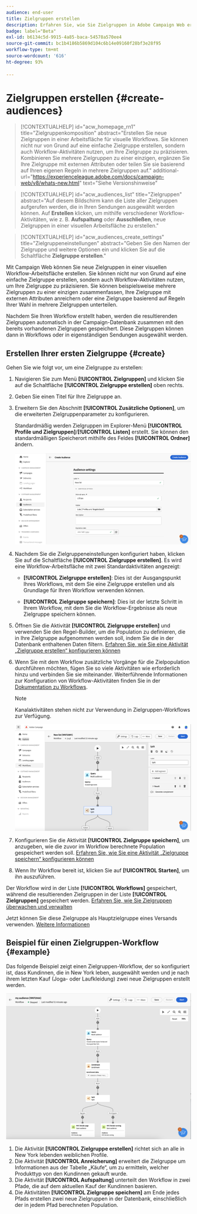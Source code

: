 ```yaml
---
audience: end-user
title: Zielgruppen erstellen
description: Erfahren Sie, wie Sie Zielgruppen in Adobe Campaign Web erstellen.
badge: label="Beta"
exl-id: b6134c5d-9915-4a85-baca-54578a570ee4
source-git-commit: bc1b4186b5869d104c6b14e09160f28bf3e28f95
workflow-type: tm+mt
source-wordcount: '616'
ht-degree: 93%

---
```


# Zielgruppen erstellen {#create-audiences}



>[!CONTEXTUALHELP]
>id="acw_homepage_rn1"
>title="Zielgruppenkomposition"
>abstract="Erstellen Sie neue Zielgruppen in einer Arbeitsfläche für visuelle Workflows. Sie können nicht nur von Grund auf eine einfache Zielgruppe erstellen, sondern auch Workflow-Aktivitäten nutzen, um Ihre Zielgruppe zu präzisieren. Kombinieren Sie mehrere Zielgruppen zu einer einzigen, ergänzen Sie Ihre Zielgruppe mit externen Attributen oder teilen Sie sie basierend auf Ihren eigenen Regeln in mehrere Zielgruppen auf."
>additional-url="https://experienceleague.adobe.com/docs/campaign-web/v8/whats-new.html" text="Siehe Versionshinweise"


>[!CONTEXTUALHELP]
>id="acw_audiences_list"
>title="Zielgruppen"
>abstract="Auf diesem Bildschirm kann die Liste aller Zielgruppen aufgerufen werden, die in Ihren Sendungen ausgewählt werden können. Auf **Erstellen** klicken, um mithilfe verschiedener Workflow-Aktivitäten, wie z. B. **Aufspaltung** oder **Ausschließen**, neue Zielgruppen in einer visuellen Arbeitsfläche zu erstellen."

>[!CONTEXTUALHELP]
>id="acw_audiences_create_settings"
>title="Zielgruppeneinstellungen"
>abstract="Geben Sie den Namen der Zielgruppe und weitere Optionen ein und klicken Sie auf die Schaltfläche **Zielgruppe erstellen**."

Mit Campaign Web können Sie neue Zielgruppen in einer visuellen Workflow-Arbeitsfläche erstellen. Sie können nicht nur von Grund auf eine einfache Zielgruppe erstellen, sondern auch Workflow-Aktivitäten nutzen, um Ihre Zielgruppe zu präzisieren. Sie können beispielsweise mehrere Zielgruppen zu einer einzigen zusammenfassen, Ihre Zielgruppe mit externen Attributen anreichern oder eine Zielgruppe basierend auf Regeln Ihrer Wahl in mehrere Zielgruppen unterteilen.

Nachdem Sie Ihren Workflow erstellt haben, werden die resultierenden Zielgruppen automatisch in der Campaign-Datenbank zusammen mit den bereits vorhandenen Zielgruppen gespeichert. Diese Zielgruppen können dann in Workflows oder in eigenständigen Sendungen ausgewählt werden.

## Erstellen Ihrer ersten Zielgruppe {#create}

Gehen Sie wie folgt vor, um eine Zielgruppe zu erstellen:

1. Navigieren Sie zum Menü **[!UICONTROL Zielgruppen]** und klicken Sie auf die Schaltfläche **[!UICONTROL Zielgruppe erstellen]** oben rechts.
1. Geben Sie einen Titel für Ihre Zielgruppe an.
1. Erweitern Sie den Abschnitt **[!UICONTROL Zusätzliche Optionen]**, um die erweiterten Zielgruppenparameter zu konfigurieren.

   Standardmäßig werden Zielgruppen im Explorer-Menü **[!UICONTROL Profile und Zielgruppen]**/**[!UICONTROL Listen]** erstellt. Sie können den standardmäßigen Speicherort mithilfe des Feldes **[!UICONTROL Ordner]** ändern.

   ![](assets/audiences-settings.png)

1. Nachdem Sie die Zielgruppeneinstellungen konfiguriert haben, klicken Sie auf die Schaltfläche **[!UICONTROL Zielgruppe erstellen]**. Es wird eine Workflow-Arbeitsfläche mit zwei Standardaktivitäten angezeigt:

   * **[!UICONTROL Zielgruppe erstellen]**: Dies ist der Ausgangspunkt Ihres Workflows, mit dem Sie eine Zielgruppe erstellen und als Grundlage für Ihren Workflow verwenden können.

   * **[!UICONTROL Zielgruppe speichern]**: Dies ist der letzte Schritt in Ihrem Workflow, mit dem Sie die Workflow-Ergebnisse als neue Zielgruppe speichern können.

1. Öffnen Sie die Aktivität **[!UICONTROL Zielgruppe erstellen]** und verwenden Sie den Regel-Builder, um die Population zu definieren, die in Ihre Zielgruppe aufgenommen werden soll, indem Sie die in der Datenbank enthaltenen Daten filtern. [Erfahren Sie, wie Sie eine Aktivität „Zielgruppe erstellen“ konfigurieren können](../workflows/activities/build-audience.md)

1. Wenn Sie mit dem Workflow zusätzliche Vorgänge für die Zielpopulation durchführen möchten, fügen Sie so viele Aktivitäten wie erforderlich hinzu und verbinden Sie sie miteinander. Weiterführende Informationen zur Konfiguration von Workflow-Aktivitäten finden Sie in der [Dokumentation zu Workflows](../workflows/activities/about-activities.md).

   >[!NOTE]
   >
   >Kanalaktivitäten stehen nicht zur Verwendung in Zielgruppen-Workflows zur Verfügung.

   ![](assets/audience-creation-canvas.png)

1. Konfigurieren Sie die Aktivität **[!UICONTROL Zielgruppe speichern]**, um anzugeben, wie die zuvor im Workflow berechnete Population gespeichert werden soll. [Erfahren Sie, wie Sie eine Aktivität „Zielgruppe speichern“ konfigurieren können](../workflows/activities/save-audience.md)

1. Wenn Ihr Workflow bereit ist, klicken Sie auf **[!UICONTROL Starten]**, um ihn auszuführen.

Der Workflow wird in der Liste **[!UICONTROL Workflows]** gespeichert, während die resultierenden Zielgruppen in der Liste **[!UICONTROL Zielgruppen]** gespeichert werden. [Erfahren Sie, wie Sie Zielgruppen überwachen und verwalten](manage-audience.md)

Jetzt können Sie diese Zielgruppe als Hauptzielgruppe eines Versands verwenden. [Weitere Informationen](add-audience.md)

## Beispiel für einen Zielgruppen-Workflow {#example}

Das folgende Beispiel zeigt einen Zielgruppen-Workflow, der so konfiguriert ist, dass Kundinnen, die in New York leben, ausgewählt werden und je nach ihrem letzten Kauf (Joga- oder Laufkleidung) zwei neue Zielgruppen erstellt werden.

![](assets/audiences-example.png)

1. Die Aktivität **[!UICONTROL Zielgruppe erstellen]** richtet sich an alle in New York lebenden weiblichen Profile.
1. Die Aktivität **[!UICONTROL Anreicherung]** erweitert die Zielgruppe um Informationen aus der Tabelle „Käufe“, um zu ermitteln, welcher Produkttyp von den Kundinnen gekauft wurde.
1. Die Aktivität **[!UICONTROL Aufspaltung]** unterteilt den Workflow in zwei Pfade, die auf dem aktuellen Kauf der Kundinnen basieren.
1. Die Aktivitäten **[!UICONTROL Zielgruppe speichern]** am Ende jedes Pfads erstellen zwei neue Zielgruppen in der Datenbank, einschließlich der in jedem Pfad berechneten Population.
